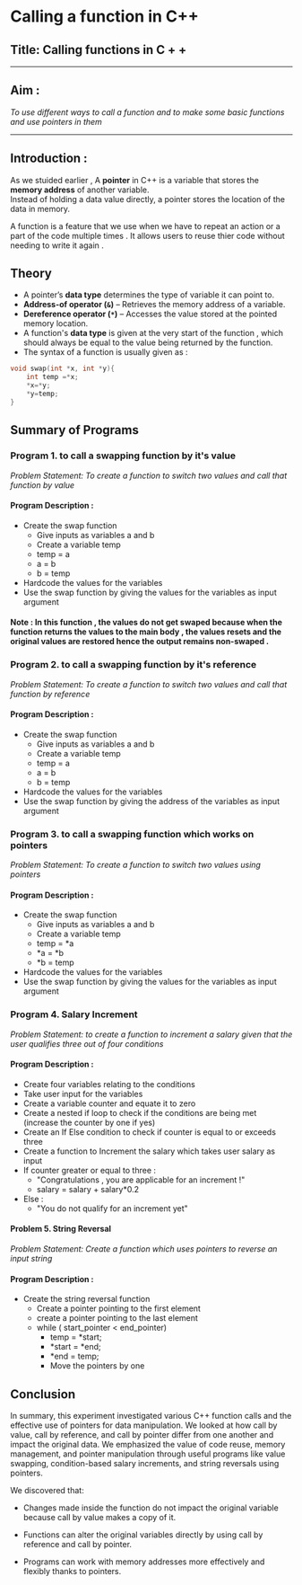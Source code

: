 # Calling a function in C++

## Title: Calling functions in C + + 
---

## Aim :
*To use different ways to call a function and to make some basic functions and use pointers in them*

-----

## Introduction :
As we stuided earlier , A **pointer** in C++ is a variable that stores the **memory address** of another variable.  
Instead of holding a data value directly, a pointer stores the location of the data in memory.

A function is a feature that we use when we have to repeat an action or a part of the code multiple times . 
It allows users to reuse thier code without needing to write it again .                  

## **Theory**
- A pointer’s **data type** determines the type of variable it can point to.  
- **Address-of operator (`&`)** – Retrieves the memory address of a variable.  
- **Dereference operator (`*`)** – Accesses the value stored at the pointed memory location.
- A function's **data type** is given at the very start of the function , which should always be equal to the value being returned by the function.
- The syntax of a function is usually given as :
```cpp
void swap(int *x, int *y){
    int temp =*x;
    *x=*y;
    *y=temp;
}
```

## Summary of Programs
### Program 1. to call a swapping function by it's value

*Problem Statement: To create a function to switch two values and call that function by value*
#### Program Description :
 - Create the swap function
   - Give inputs as variables a and b
   - Create a variable temp
   - temp = a
   - a = b
   - b = temp
 - Hardcode the values for the variables
 - Use the swap function by giving the values for the variables as input argument


#### Note : In this function , the values do not get swaped because when the function returns the values to the main body , the values resets and the original values are restored hence the output remains non-swaped .

### Program 2. to call a swapping function by it's reference

*Problem Statement: To create a function to switch two values and call that function by reference*
#### Program Description :
 - Create the swap function
   - Give inputs as variables a and b
   - Create a variable temp
   - temp = a
   - a = b
   - b = temp
 - Hardcode the values for the variables
 - Use the swap function by giving the address of the variables as input argument

### Program 3. to call a swapping function which works on pointers

*Problem Statement: To create a function to switch two values using pointers*
#### Program Description :
 - Create the swap function
   - Give inputs as variables a and b
   - Create a variable temp
   - temp = *a
   - *a = *b
   - *b = temp
 - Hardcode the values for the variables
 - Use the swap function by giving the values for the variables as input argument


### Program 4. Salary Increment

*Problem Statement: to create a function to increment a salary given that the user qualifies three out of four conditions*
#### Program Description :
 - Create four variables relating to the conditions
 - Take user input for the variables
 - Create a variable counter and equate it to zero
 - Create a nested if loop to check if the conditions are being met (increase the counter by one if yes)
 - Create an If Else condition to check if counter is equal to or exceeds three
 - Create a function to Increment the salary which takes user salary as input
 - If counter greater or equal to three :
     - "Congratulations , you are applicable for an increment !"
     - salary = salary + salary*0.2
 - Else :
     - "You do not qualify for an increment yet" 

#### Problem 5. String Reversal

*Problem Statement: Create a function which uses pointers to reverse an input string*
#### Program Description :
 - Create the string reversal function
     - Create a pointer pointing to the first element
     - create a pointer pointing to the last element
     - while ( start_pointer < end_pointer)
         - temp = *start;
         - *start = *end;
         - *end = temp;
         - Move the pointers by one
  ## Conclusion 
  In summary, this experiment investigated various C++ function calls and the effective use of pointers for data manipulation.  We looked at how call by value, call by reference, and call by pointer differ from one another and impact the original data.  We emphasized the value of code reuse, memory management, and pointer manipulation through useful programs like value swapping, condition-based salary increments, and string reversals using pointers.

 We discovered that:

  - Changes made inside the function do not impact the original variable because call by value makes a copy of it.

  - Functions can alter the original variables directly by using call by reference and call by pointer.

  - Programs can work with memory addresses more effectively and flexibly thanks to pointers.
